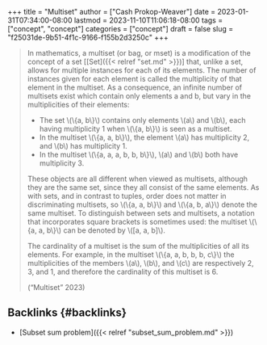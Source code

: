 +++
title = "Multiset"
author = ["Cash Prokop-Weaver"]
date = 2023-01-31T07:34:00-08:00
lastmod = 2023-11-10T11:06:18-08:00
tags = ["concept", "concept"]
categories = ["concept"]
draft = false
slug = "f25031de-9b51-4f1c-9166-f155b2d3250c"
+++

> In mathematics, a multiset (or bag, or mset) is a modification of the concept of a set [[Set]({{< relref "set.md" >}})] that, unlike a set, allows for multiple instances for each of its elements. The number of instances given for each element is called the multiplicity of that element in the multiset. As a consequence, an infinite number of multisets exist which contain only elements a and b, but vary in the multiplicities of their elements:
>
> -   The set \\(\\{a, b\\}\\) contains only elements \\(a\\) and \\(b\\), each having multiplicity 1 when \\(\\{a, b\\}\\) is seen as a multiset.
> -   In the multiset \\(\\{a, a, b\\}\\), the element \\(a\\) has multiplicity 2, and \\(b\\) has multiplicity 1.
> -   In the multiset \\(\\{a, a, a, b, b, b\\}\\), \\(a\\) and \\(b\\) both have multiplicity 3.
>
> These objects are all different when viewed as multisets, although they are the same set, since they all consist of the same elements. As with sets, and in contrast to tuples, order does not matter in discriminating multisets, so \\(\\{a, a, b\\}\\) and \\(\\{a, b, a\\}\\) denote the same multiset. To distinguish between sets and multisets, a notation that incorporates square brackets is sometimes used: the multiset \\(\\{a, a, b\\}\\) can be denoted by \\([a, a, b]\\).
>
> The cardinality of a multiset is the sum of the multiplicities of all its elements. For example, in the multiset \\(\\{a, a, b, b, b, c\\}\\) the multiplicities of the members \\(a\\), \\(b\\), and \\(c\\) are respectively 2, 3, and 1, and therefore the cardinality of this multiset is 6.
>
> (“Multiset” 2023)


## Backlinks {#backlinks}

-   [Subset sum problem]({{< relref "subset_sum_problem.md" >}})
